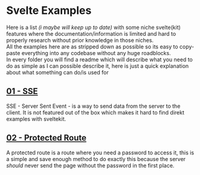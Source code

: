 # Svelte Examples

Here is a list *(i maybe will keep up to date)* with some niche svelte(kit) features where the documentation/information is limited and hard to properly research without prior knowledge in those niches. \
All the examples here are as stripped down as possible so its easy to copy-paste everything into any codebase without any huge roadblocks. \
In every folder you will find a readme which will describe what you need to do as simple as I can possible describe it, here is just a quick explanation about what something can do/is used for

## [01 - SSE](https://github.com/flloschy/SvelteExamples/tree/main/01-SSE)
SSE - Server Sent Event - is a way to send data from the server to the client. It is not featured out of the box which makes it hard to find direkt examples with sveltekit.

## [02 - Protected Route](https://github.com/flloschy/SvelteExamples/tree/main/02-ProtectedRoutes)
A protected route is a route where you need a password to access it, this is a simple and save enough method to do exactly this because the server *should* never send the page without the password in the first place.
